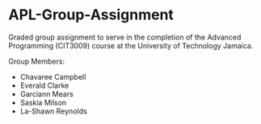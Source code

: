 # APL-Group-Assignment

Graded group assignment to serve in the completion of the Advanced Programming (CIT3009) course at the University of Technology Jamaica. 

Group Members: 
- Chavaree Campbell
- Everald Clarke
- Garciann Mears
- Saskia Milson
- La-Shawn Reynolds
